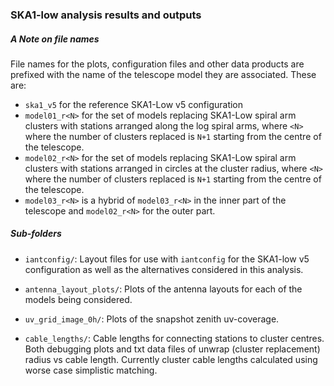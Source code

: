 ### SKA1-low analysis results and outputs

##### A Note on file names
File names for the plots, configuration files and other data products are 
prefixed with the name of the telescope model they are associated. These are:

- `ska1_v5` for the reference SKA1-Low v5 configuration
- `model01_r<N>` for the set of models replacing SKA1-Low spiral arm clusters 
with stations arranged along the log spiral arms, where `<N>` where the number 
of clusters replaced is `N+1` starting from the centre of the telescope.
- `model02_r<N>` for the set of models replacing SKA1-Low spiral arm clusters 
with stations arranged in circles at the cluster radius, where `<N>` where the
number of clusters replaced is `N+1` starting from the centre of the telescope.
- `model03_r<N>` is a hybrid of `model03_r<N>` in the inner part of the 
telescope and `model02_r<N>` for the outer part.

##### Sub-folders
- `iantconfig/`: Layout files for use with `iantconfig` for the 
SKA1-low v5 configuration as well as the alternatives considered in this 
analysis. 

- `antenna_layout_plots/`: Plots of the antenna layouts for each of the models
being considered. 

- `uv_grid_image_0h/`: Plots of the snapshot zenith uv-coverage.

- `cable_lengths/`: Cable lengths for connecting stations to cluster centres.
Both debugging plots and txt data files of unwrap (cluster replacement) radius
vs cable length. Currently cluster cable lengths calculated using worse
case simplistic matching.
